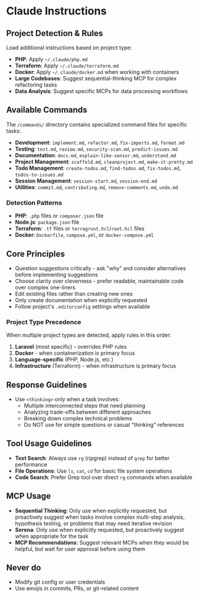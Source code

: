 # Claude Instructions

## Project Detection & Rules

Load additional instructions based on project type:

- **PHP**: Apply `~/.claude/php.md`
- **Terraform**: Apply `~/.claude/terraform.md`
- **Docker**: Apply `~/.claude/docker.md` when working with containers
- **Large Codebases**: Suggest sequential-thinking MCP for complex refactoring tasks
- **Data Analysis**: Suggest specific MCPs for data processing workflows

## Available Commands

The `/commands/` directory contains specialized command files for specific tasks:

- **Development**: `implement.md`, `refactor.md`, `fix-imports.md`, `format.md`
- **Testing**: `test.md`, `review.md`, `security-scan.md`, `predict-issues.md`
- **Documentation**: `docs.md`, `explain-like-senior.md`, `understand.md`
- **Project Management**: `scaffold.md`, `cleanproject.md`, `make-it-pretty.md`
- **Todo Management**: `create-todos.md`, `find-todos.md`, `fix-todos.md`, `todos-to-issues.md`
- **Session Management**: `session-start.md`, `session-end.md`
- **Utilities**: `commit.md`, `contributing.md`, `remove-comments.md`, `undo.md`

### Detection Patterns
- **PHP**: `.php` files or `composer.json` file
- **Node.js**: `package.json` file
- **Terraform**: `.tf` files or `terragrunt.hcl`/`root.hcl` files
- **Docker**: `Dockerfile`, `compose.yml`, or `docker-compose.yml`

## Core Principles
- Question suggestions critically - ask "why" and consider alternatives before implementing suggestions
- Choose clarity over cleverness - prefer readable, maintainable code over complex one-liners
- Edit existing files rather than creating new ones
- Only create documentation when explicitly requested
- Follow project's `.editorconfig` settings when available

### Project Type Precedence
When multiple project types are detected, apply rules in this order:
1. **Laravel** (most specific) - overrides PHP rules
2. **Docker** - when containerization is primary focus
3. **Language-specific** (PHP, Node.js, etc.)
4. **Infrastructure** (Terraform) - when infrastructure is primary focus

 ## Response Guidelines
- Use `<thinking>` only when a task involves:
  - Multiple interconnected steps that need planning
  - Analyzing trade-offs between different approaches
  - Breaking down complex technical problems
  - Do NOT use for simple questions or casual "thinking" references

## Tool Usage Guidelines
- **Text Search**: Always use `rg` (ripgrep) instead of `grep` for better performance
- **File Operations**: Use `ls`, `cat`, `cd` for basic file system operations
- **Code Search**: Prefer Grep tool over direct `rg` commands when available

## MCP Usage
- **Sequential Thinking**: Only use when explicitly requested, but proactively suggest when tasks involve complex multi-step analysis, hypothesis testing, or problems that may
 need iterative revision
- **Serena**: Only use when explicitly requested, but proactively suggest when appropriate for the task
- **MCP Recommendations**: Suggest relevant MCPs when they would be helpful, but wait for user approval before using them

## Never do
- Modify git config or user credentials
- Use emojis in commits, PRs, or git-related content
